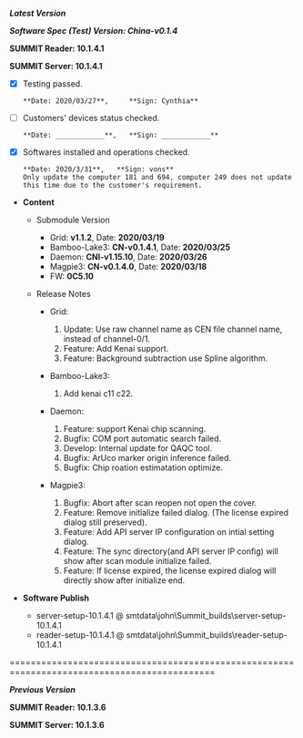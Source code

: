 ***Latest Version***

***Software Spec (Test) Version: China-v0.1.4***

**SUMMIT Reader: 10.1.4.1**

**SUMMIT Server: 10.1.4.1**

* [x] Testing passed. 

      **Date: 2020/03/27**,     **Sign: Cynthia**

* [ ] Customers' devices status checked. 

      **Date: ____________**,   **Sign: ____________**

* [x] Softwares installed and operations checked. 

      **Date: 2020/3/31**,   **Sign: vons**
      Only update the computer 181 and 694, computer 249 does not update this time due to the customer's requirement.
     

*  **Content**
    *  Submodule Version
        *  Grid: **v1.1.2**,          Date: **2020/03/19**
        *  Bamboo-Lake3: **CN-v0.1.4.1**,  Date: **2020/03/25**
        *  Daemon: **CNI-v1.15.10**,        Date: **2020/03/26**
        *  Magpie3: **CN-v0.1.4.0**,       Date: **2020/03/18**
        *  FW: **0C5.10**

    *  Release Notes
        *  Grid:
            1. Update: Use raw channel name as CEN file channel name, instead of channel-0/1.
            2. Feature: Add Kenai support.
            3. Feature: Background subtraction use Spline algorithm.

        * Bamboo-Lake3:
            1. Add kenai c11 c22.

        *  Daemon:
            1. Feature: support Kenai chip scanning.
            2. Bugfix: COM port automatic search failed.
            3. Develop: Internal update for QAQC tool.
            4. Bugfix: ArUco marker origin inference failed.
            5. Bugfix: Chip roation estimatation optimize.
            
        *  Magpie3:
            1. Bugfix: Abort after scan reopen not open the cover.
            2. Feature: Remove initialize failed dialog. (The license expired dialog still preserved).
            3. Feature: Add API server IP configuration on intial setting dialog.
            4. Feature: The sync directory(and API server IP config) will show after scan module initialize failed.
            5. Feature: If license expired, the license expired dialog will directly show after initialize end.
        
* **Software Publish** 
    * server-setup-10.1.4.1 @ smtdata\john\Summit_builds\server-setup-10.1.4.1
    * reader-setup-10.1.4.1 @ smtdata\john\Summit_builds\reader-setup-10.1.4.1

=============================================================================================

***Previous Version***

**SUMMIT Reader: 10.1.3.6**

**SUMMIT Server: 10.1.3.6**
